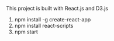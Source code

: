 This project is built with React.js and D3.js
1. npm install -g create-react-app 
2. npm install react-scripts
3. npm start 
